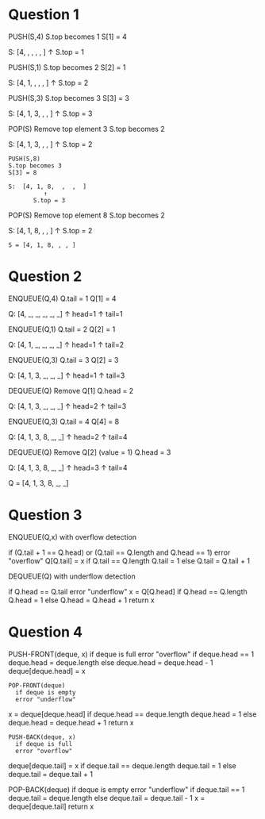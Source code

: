 # Question 1

PUSH(S,4)
S.top becomes 1
S[1] = 4

S:  [4,  ,  ,  ,  ,  ]
     ↑
   S.top = 1





PUSH(S,1)
S.top becomes 2
S[2] = 1

S:  [4, 1,  ,  ,  ,  ]
         ↑
      S.top = 2



PUSH(S,3)
S.top becomes 3
S[3] = 3

S:  [4, 1, 3,  ,  ,  ]
              ↑
           S.top = 3



POP(S)
Remove top element 3
S.top becomes 2

S:  [4, 1, 3,  ,  ,  ]
         ↑
      S.top = 2
	
	
	
	PUSH(S,8)
	S.top becomes 3
	S[3] = 8
	
	S:  [4, 1, 8,  ,  ,  ]
              ↑
           S.top = 3



POP(S)
Remove top element 8
S.top becomes 2

S:  [4, 1, 8,  ,  ,  ]
         ↑
      S.top = 2




	S = [4, 1, 8, , , ]


# Question 2
 
ENQUEUE(Q,4)
Q.tail = 1
Q[1] = 4

Q:  [4, _, _, _, _, _]
     ↑
   head=1
     ↑
   tail=1



ENQUEUE(Q,1)
Q.tail = 2
Q[2] = 1

Q:  [4, 1, _, _, _, _]
     ↑
   head=1
         ↑
       tail=2



ENQUEUE(Q,3)
	Q.tail = 3
Q[2] = 3

Q:  [4, 1, 3, _, _, _]
     ↑
   head=1
              ↑
            tail=3



DEQUEUE(Q)
Remove Q[1]
Q.head = 2

Q:  [4, 1, 3, _, _, _]
         ↑
       head=2
              ↑
            tail=3



ENQUEUE(Q,3)
Q.tail = 4
Q[4] = 8

Q:  [4, 1, 3, 8, _, _]
         ↑
       head=2
                   ↑
                tail=4



DEQUEUE(Q)
	Remove Q[2] (value = 1)
Q.head = 3

Q:  [4, 1, 3, 8, _, _]
              ↑
            head=3
                   ↑
                tail=4


Q = [4, 1, 3, 8, _, _]



# Question 3
 
ENQUEUE(Q,x) with overflow detection

  if (Q.tail + 1 == Q.head) or (Q.tail == Q.length and Q.head == 1)
      error "overflow"
  Q[Q.tail] = x
  if Q.tail == Q.length
      Q.tail = 1
  else 
      Q.tail = Q.tail + 1



DEQUEUE(Q) with underflow detection

  if Q.head == Q.tail
      error "underflow"
  x = Q[Q.head]
  if Q.head == Q.length
      Q.head = 1
  else 
      Q.head = Q.head + 1
  return x



# Question 4

PUSH-FRONT(deque, x)
  if deque is full
      error "overflow"
  if deque.head == 1
      deque.head = deque.length
  else
      deque.head = deque.head - 1
  deque[deque.head] = x



	POP-FRONT(deque)
	  if deque is empty
      error "underflow"
  x = deque[deque.head]
  if deque.head == deque.length
      deque.head = 1
  else
      deque.head = deque.head + 1
  return x



	PUSH-BACK(deque, x)
	  if deque is full
      error "overflow"
  deque[deque.tail] = x
  if deque.tail == deque.length
      deque.tail = 1
  else
      deque.tail = deque.tail + 1



POP-BACK(deque)
  if deque is empty
      error "underflow"
  if deque.tail == 1
      deque.tail = deque.length
  else
      deque.tail = deque.tail - 1
  x = deque[deque.tail]
  return x
